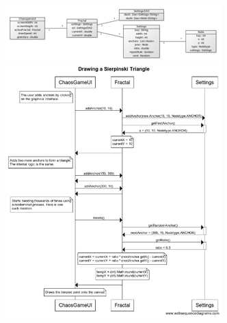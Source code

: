![Class diagram](https://github.com/RobertHarkonen/Chaos-Game-fractal-generator/blob/old-assignments-cleanup/Documentation/classes.png?raw=true)
![Sequence diagram](https://github.com/RobertHarkonen/Chaos-Game-fractal-generator/blob/old-assignments-cleanup/Documentation/Drawing%20a%20Sierpinski%20Triangle.png?raw=true)
